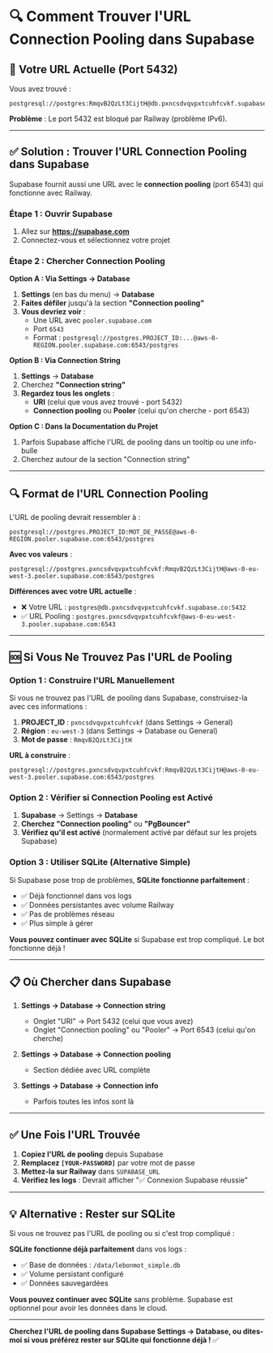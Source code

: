 # 🔍 Comment Trouver l'URL Connection Pooling dans Supabase

## 🎯 Votre URL Actuelle (Port 5432)

Vous avez trouvé :
```
postgresql://postgres:RmqvB2QzLt3CijtH@db.pxncsdvqvpxtcuhfcvkf.supabase.co:5432/postgres
```

**Problème** : Le port 5432 est bloqué par Railway (problème IPv6).

---

## ✅ Solution : Trouver l'URL Connection Pooling dans Supabase

Supabase fournit aussi une URL avec le **connection pooling** (port 6543) qui fonctionne avec Railway.

### Étape 1 : Ouvrir Supabase

1. Allez sur **https://supabase.com**
2. Connectez-vous et sélectionnez votre projet

### Étape 2 : Chercher Connection Pooling

**Option A : Via Settings → Database**

1. **Settings** (en bas du menu) → **Database**
2. **Faites défiler** jusqu'à la section **"Connection pooling"**
3. **Vous devriez voir** :
   - Une URL avec `pooler.supabase.com`
   - Port `6543`
   - Format : `postgresql://postgres.PROJECT_ID:...@aws-0-REGION.pooler.supabase.com:6543/postgres`

**Option B : Via Connection String**

1. **Settings** → **Database**
2. Cherchez **"Connection string"**
3. **Regardez tous les onglets** :
   - **URI** (celui que vous avez trouvé - port 5432)
   - **Connection pooling** ou **Pooler** (celui qu'on cherche - port 6543)

**Option C : Dans la Documentation du Projet**

1. Parfois Supabase affiche l'URL de pooling dans un tooltip ou une info-bulle
2. Cherchez autour de la section "Connection string"

---

## 🔍 Format de l'URL Connection Pooling

L'URL de pooling devrait ressembler à :

```
postgresql://postgres.PROJECT_ID:MOT_DE_PASSE@aws-0-REGION.pooler.supabase.com:6543/postgres
```

**Avec vos valeurs** :
```
postgresql://postgres.pxncsdvqvpxtcuhfcvkf:RmqvB2QzLt3CijtH@aws-0-eu-west-3.pooler.supabase.com:6543/postgres
```

**Différences avec votre URL actuelle** :
- ❌ Votre URL : `postgres@db.pxncsdvqvpxtcuhfcvkf.supabase.co:5432`
- ✅ URL Pooling : `postgres.pxncsdvqvpxtcuhfcvkf@aws-0-eu-west-3.pooler.supabase.com:6543`

---

## 🆘 Si Vous Ne Trouvez Pas l'URL de Pooling

### Option 1 : Construire l'URL Manuellement

Si vous ne trouvez pas l'URL de pooling dans Supabase, construisez-la avec ces informations :

1. **PROJECT_ID** : `pxncsdvqvpxtcuhfcvkf` (dans Settings → General)
2. **Région** : `eu-west-3` (dans Settings → Database ou General)
3. **Mot de passe** : `RmqvB2QzLt3CijtH`

**URL à construire** :
```
postgresql://postgres.pxncsdvqvpxtcuhfcvkf:RmqvB2QzLt3CijtH@aws-0-eu-west-3.pooler.supabase.com:6543/postgres
```

### Option 2 : Vérifier si Connection Pooling est Activé

1. **Supabase** → Settings → **Database**
2. **Cherchez "Connection pooling"** ou **"PgBouncer"**
3. **Vérifiez qu'il est activé** (normalement activé par défaut sur les projets Supabase)

### Option 3 : Utiliser SQLite (Alternative Simple)

Si Supabase pose trop de problèmes, **SQLite fonctionne parfaitement** :

- ✅ Déjà fonctionnel dans vos logs
- ✅ Données persistantes avec volume Railway
- ✅ Pas de problèmes réseau
- ✅ Plus simple à gérer

**Vous pouvez continuer avec SQLite** si Supabase est trop compliqué. Le bot fonctionne déjà !

---

## 📋 Où Chercher dans Supabase

1. **Settings → Database → Connection string**
   - Onglet "URI" → Port 5432 (celui que vous avez)
   - Onglet "Connection pooling" ou "Pooler" → Port 6543 (celui qu'on cherche)

2. **Settings → Database → Connection pooling**
   - Section dédiée avec URL complète

3. **Settings → Database → Connection info**
   - Parfois toutes les infos sont là

---

## ✅ Une Fois l'URL Trouvée

1. **Copiez l'URL de pooling** depuis Supabase
2. **Remplacez `[YOUR-PASSWORD]`** par votre mot de passe
3. **Mettez-la sur Railway** dans `SUPABASE_URL`
4. **Vérifiez les logs** : Devrait afficher "✅ Connexion Supabase réussie"

---

## 💡 Alternative : Rester sur SQLite

Si vous ne trouvez pas l'URL de pooling ou si c'est trop compliqué :

**SQLite fonctionne déjà parfaitement** dans vos logs :
- ✅ Base de données : `/data/lebonmot_simple.db`
- ✅ Volume persistant configuré
- ✅ Données sauvegardées

**Vous pouvez continuer avec SQLite** sans problème. Supabase est optionnel pour avoir les données dans le cloud.

---

**Cherchez l'URL de pooling dans Supabase Settings → Database, ou dites-moi si vous préférez rester sur SQLite qui fonctionne déjà !** ✅

